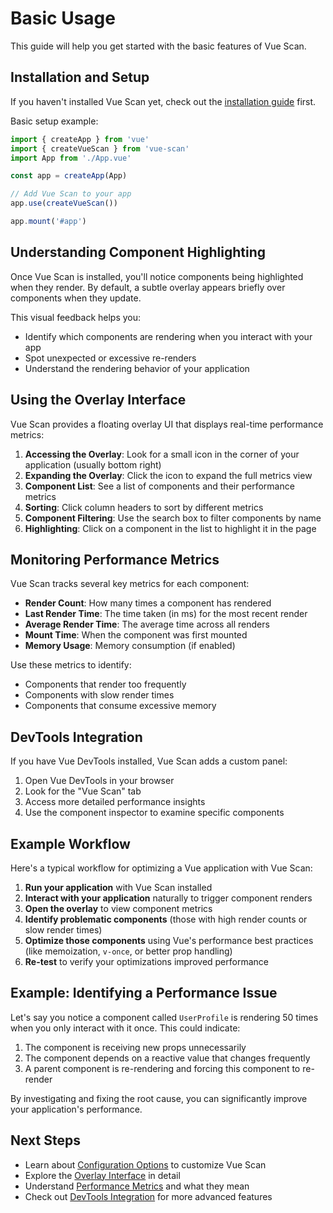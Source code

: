 # Basic Usage

This guide will help you get started with the basic features of Vue Scan.

## Installation and Setup

If you haven't installed Vue Scan yet, check out the [installation guide](../installation/README.md) first.

Basic setup example:

```js
import { createApp } from 'vue'
import { createVueScan } from 'vue-scan'
import App from './App.vue'

const app = createApp(App)

// Add Vue Scan to your app
app.use(createVueScan())

app.mount('#app')
```

## Understanding Component Highlighting

Once Vue Scan is installed, you'll notice components being highlighted when they render. By default, a subtle overlay appears briefly over components when they update.

This visual feedback helps you:

- Identify which components are rendering when you interact with your app
- Spot unexpected or excessive re-renders
- Understand the rendering behavior of your application

## Using the Overlay Interface

Vue Scan provides a floating overlay UI that displays real-time performance metrics:

1. **Accessing the Overlay**: Look for a small icon in the corner of your application (usually bottom right)
2. **Expanding the Overlay**: Click the icon to expand the full metrics view
3. **Component List**: See a list of components and their performance metrics
4. **Sorting**: Click column headers to sort by different metrics
5. **Component Filtering**: Use the search box to filter components by name
6. **Highlighting**: Click on a component in the list to highlight it in the page

## Monitoring Performance Metrics

Vue Scan tracks several key metrics for each component:

- **Render Count**: How many times a component has rendered
- **Last Render Time**: The time taken (in ms) for the most recent render
- **Average Render Time**: The average time across all renders
- **Mount Time**: When the component was first mounted
- **Memory Usage**: Memory consumption (if enabled)

Use these metrics to identify:

- Components that render too frequently
- Components with slow render times
- Components that consume excessive memory

## DevTools Integration

If you have Vue DevTools installed, Vue Scan adds a custom panel:

1. Open Vue DevTools in your browser
2. Look for the "Vue Scan" tab
3. Access more detailed performance insights
4. Use the component inspector to examine specific components

## Example Workflow

Here's a typical workflow for optimizing a Vue application with Vue Scan:

1. **Run your application** with Vue Scan installed
2. **Interact with your application** naturally to trigger component renders
3. **Open the overlay** to view component metrics
4. **Identify problematic components** (those with high render counts or slow render times)
5. **Optimize those components** using Vue's performance best practices (like memoization, `v-once`, or better prop handling)
6. **Re-test** to verify your optimizations improved performance

## Example: Identifying a Performance Issue

Let's say you notice a component called `UserProfile` is rendering 50 times when you only interact with it once. This could indicate:

1. The component is receiving new props unnecessarily
2. The component depends on a reactive value that changes frequently
3. A parent component is re-rendering and forcing this component to re-render

By investigating and fixing the root cause, you can significantly improve your application's performance.

## Next Steps

- Learn about [Configuration Options](./configuration.md) to customize Vue Scan
- Explore the [Overlay Interface](./overlay.md) in detail
- Understand [Performance Metrics](./metrics.md) and what they mean
- Check out [DevTools Integration](./devtools.md) for more advanced features 